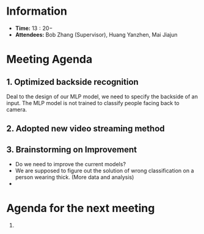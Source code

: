 # Information
- **Time:** $13:20 -$
- **Attendees:** Bob Zhang (Supervisor), Huang Yanzhen, Mai Jiajun

# Meeting Agenda
## 1. Optimized backside recognition
Deal to the design of our MLP model, we need to specify the backside of an input. The MLP model is not trained to classify people facing back to camera.

## 2. Adopted new video streaming method



## 3. Brainstorming on Improvement
- Do we need to improve the current models?
- We are supposed to figure out the solution of wrong classification on a person wearing thick. (More data and analysis)
- 




# Agenda for the next meeting
1. 